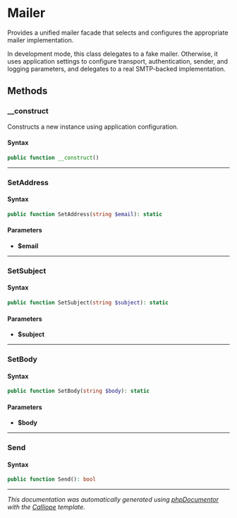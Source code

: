 # Mailer

Provides a unified mailer facade that selects and configures the appropriate
mailer implementation.

In development mode, this class delegates to a fake mailer. Otherwise, it
uses application settings to configure transport, authentication, sender, and
logging parameters, and delegates to a real SMTP-backed implementation.

## Methods

### __construct

Constructs a new instance using application configuration.

#### Syntax

```php
public function __construct()
```

---

### SetAddress

#### Syntax

```php
public function SetAddress(string $email): static
```

#### Parameters

- **$email**

---

### SetSubject

#### Syntax

```php
public function SetSubject(string $subject): static
```

#### Parameters

- **$subject**

---

### SetBody

#### Syntax

```php
public function SetBody(string $body): static
```

#### Parameters

- **$body**

---

### Send

#### Syntax

```php
public function Send(): bool
```

---

*This documentation was automatically generated using [phpDocumentor](http://www.phpdoc.org/) with the [Calliope](https://github.com/DaphneWebFramework/Calliope) template.*
